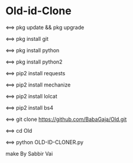 # Old-id-Clone 

<==> pkg update && pkg upgrade

<==> pkg install git

<==> pkg install python

<==> pkg install python2

<==> pip2 install requests

<==> pip2 install mechanize

<==> pip2 install lolcat

<==> pip2 install bs4

<==> git clone https://github.com/BabaGaja/Old.git

<==> cd Old

<==> python OLD-ID-CLONER.py

make By Sabbir Vai 
